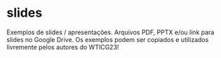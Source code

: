 # slides

Exemplos de slides / apresentações. Arquivos PDF, PPTX e/ou link para slides no Google Drive. Os exemplos podem ser copiados e utilizados livremente pelos autores do WTICG23!


